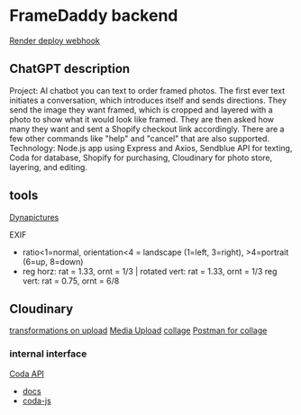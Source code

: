 # FrameDaddy backend

[Render deploy webhook](https://api.render.com/deploy/srv-cfpfk314rebfdasmn1sg?key=gM1Gr7s4HAI)

## ChatGPT description

Project: AI chatbot you can text to order framed photos. The first ever text initiates a conversation, which introduces itself and sends directions. They send the image they want framed, which is cropped and layered with a photo to show what it would look like framed. They are then asked how many they want and sent a Shopify checkout link accordingly. There are a few other commands like "help" and "cancel" that are also supported.
Technology: Node.js app using Express and Axios, Sendblue API for texting, Coda for database, Shopify for purchasing, Cloudinary for photo store, layering, and editing.

## tools

[Dynapictures](https://dynapictures.com/docs/#introduction)

EXIF

- ratio<1=normal, orientation<4 = landscape (1=left, 3=right), >4=portrait (6=up, 8=down)
- reg horz: rat = 1.33, ornt = 1/3 | rotated vert: rat = 1.33, ornt = 1/3 reg vert: rat = 0.75, ornt = 6/8

## Cloudinary

[transformations on upload](https://console.cloudinary.com/documentation/transformations_on_upload#incoming_transformations)
[Media Upload](https://console.cloudinary.com/settings/c-a626d863a6b6cac846592d54297f3b/upload_presets/4f9bfd573e14398d2b96b897b10815c6/edit?page=upload)
[collage](https://cloudinary.com/documentation/image_collage_generation)
[Postman for collage](https://www.postman.com/cloudinaryteam/workspace/programmable-media/folder/16080251-0dbbd35d-7dfa-4056-8796-7bcdb59eb785?ctx=documentation)

### internal interface

[Coda API](https://coda.io/@oleg/getting-started-guide-coda-api/start-here-5)

- [docs](https://coda.io/developers/apis/v1)
- [coda-js](https://www.npmjs.com/package/coda-js)
